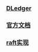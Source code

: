 ### [DLedger](https://zhuanlan.zhihu.com/p/77166786) ###

### [官方文档](https://github.com/maemual/raft-zh_cn/blob/master/raft-zh_cn.md#7-%E6%97%A5%E5%BF%97%E5%8E%8B%E7%BC%A9) ###

### [raft实现](http://thinkinjava.cn/2019/01/12/2019/2019-01-12-lu-raft-kv/) ###